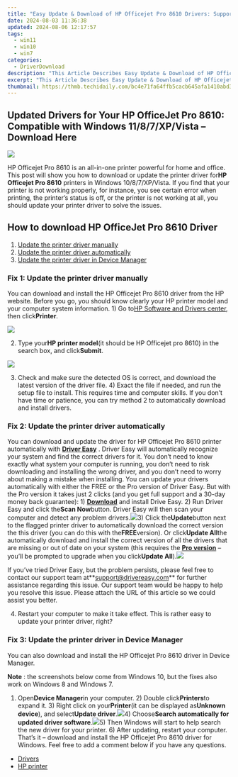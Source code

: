 ```yaml
---
title: "Easy Update & Download of HP Officejet Pro 8610 Drivers: Supported by Windows Operating Systems From Vista to Windows 11"
date: 2024-08-03 11:36:38
updated: 2024-08-06 12:17:57
tags:
  - win11
  - win10
  - win7
categories:
  - DriverDownload
description: "This Article Describes Easy Update & Download of HP Officejet Pro 8610 Drivers: Supported by Windows Operating Systems From Vista to Windows 11"
excerpt: "This Article Describes Easy Update & Download of HP Officejet Pro 8610 Drivers: Supported by Windows Operating Systems From Vista to Windows 11"
thumbnail: https://thmb.techidaily.com/bc4e71fa64ffb5cacb645afa1410abd3ad84d4a51ac3139b9a6d52813f47097e.jpg
---
```


## Updated Drivers for Your HP OfficeJet Pro 8610: Compatible with Windows 11/8/7/XP/Vista – Download Here

![](https://images.drivereasy.com/wp-content/uploads/2018/05/img_5b0bcf12b68b5.jpg)

HP Officejet Pro 8610 is an all-in-one printer powerful for home and office. This post will show you how to download or update the printer driver for**HP Officejet Pro 8610** printers in Windows 10/8/7/XP/Vista. If you find that your printer is not working properly, for instance, you see certain error when printing, the printer’s status is off, or the printer is not working at all, you should update your printer driver to solve the issues.

## How to download HP OfficeJet Pro 8610 Driver

1. [Update the printer driver manually](https://tools.techidaily.com/drivereasy/download/)
2. [Update the printer driver automatically](https://tools.techidaily.com/drivereasy/download/)
3. [Update the printer driver in Device Manager](https://tools.techidaily.com/drivereasy/download/)

### Fix 1: Update the printer driver manually

You can download and install the HP Officejet Pro 8610 driver from the HP website. Before you go, you should know clearly your HP printer model and your computer system information. 1) Go to[HP Software and Drivers center](https://support.hp.com/drivers), then click**Printer**.

![](https://images.drivereasy.com/wp-content/uploads/2018/05/img_5b0bccdf90d0c.jpg)

2) Type your**HP printer model**(it should be HP Officejet pro 8610) in the search box, and click**Submit**.

![](https://images.drivereasy.com/wp-content/uploads/2018/05/img_5b0bcd1019820.png)

3) Check and make sure the detected OS is correct, and download the latest version of the driver file. 4) Exact the file if needed, and run the setup file to install. This requires time and computer skills. If you don’t have time or patience, you can try method 2 to automatically download and install drivers.

### Fix 2: Update the printer driver automatically

You can download and update the driver for HP Officejet Pro 8610 printer automatically with **[Driver Easy](https://tools.techidaily.com/drivereasy/download/)** . Driver Easy will automatically recognize your system and find the correct drivers for it. You don’t need to know exactly what system your computer is running, you don’t need to risk downloading and installing the wrong driver, and you don’t need to worry about making a mistake when installing. You can update your drivers automatically with either the FREE or the Pro version of Driver Easy. But with the Pro version it takes just 2 clicks (and you get full support and a 30-day money back guarantee): 1) **[Download](https://tools.techidaily.com/drivereasy/download/)** and install Drive Easy. 2) Run Driver Easy and click the**Scan Now**button. Driver Easy will then scan your computer and detect any problem drivers.![](https://images.drivereasy.com/wp-content/uploads/2018/05/img_5af26d624ac18.png)3) Click the**Update**button next to the flagged printer driver to automatically download the correct version the this driver (you can do this with the**FREE**version). Or click**Update All**the automatically download and install the correct version of all the drivers that are missing or out of date on your system (this requires the **[Pro version](https://tools.techidaily.com/drivereasy/download/)** – you’ll be prompted to upgrade when you click**Update All**).![](https://images.drivereasy.com/wp-content/uploads/2018/05/img_5b02ab445f9a8.jpg)

 If you’ve tried Driver Easy, but the problem persists, please feel free to contact our support team at**<support@drivereasy.com>** for further assistance regarding this issue. Our support team would be happy to help you resolve this issue. Please attach the URL of this article so we could assist you better.

4) Restart your computer to make it take effect. This is rather easy to update your printer driver, right?

### Fix 3: Update the printer driver in Device Manager

You can also download and install the HP Officejet Pro 8610 driver in Device Manager.

**Note** : the screenshots below come from Windows 10, but the fixes also work on Windows 8 and Windows 7.

1) Open**Device Manager**in your computer. 2) Double click**Printers**to expand it. 3) Right click on your**Printer**(it can be displayed as**Unknown device**), and select**Update driver**.![](https://images.drivereasy.com/wp-content/uploads/2018/05/img_5af26ed419e84.png)4) Choose**Search automatically for updated driver software**.![](https://images.drivereasy.com/wp-content/uploads/2018/05/img_5af26efde74b2.png)5) Then Windows will start to help search the new driver for your printer. 6) After updating, restart your computer. That’s it – download and install the HP Officejet Pro 8610 driver for Windows. Feel free to add a comment below if you have any questions.

* [Drivers](https://tools.techidaily.com/drivereasy/download/)
* [HP printer](https://tools.techidaily.com/drivereasy/download/)

<ins class="adsbygoogle"
     style="display:block"
     data-ad-format="autorelaxed"
     data-ad-client="ca-pub-7571918770474297"
     data-ad-slot="1223367746"></ins>



<ins class="adsbygoogle"
     style="display:block"
     data-ad-client="ca-pub-7571918770474297"
     data-ad-slot="8358498916"
     data-ad-format="auto"
     data-full-width-responsive="true"></ins>
